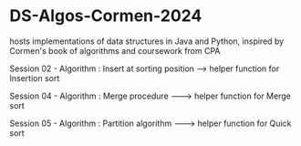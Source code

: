 # DS-Algos-Cormen-2024
hosts implementations of data structures in Java and Python, inspired by Cormen's book of algorithms and coursework from CPA

Session 02 - 
Algorithm : Insert at sorting position --> helper function for Insertion sort

Session 04 - 
Algorithm : Merge procedure ---> helper function for  Merge sort

Session 05 - 
Algorithm : Partition algorithm ---> helper function for  Quick sort